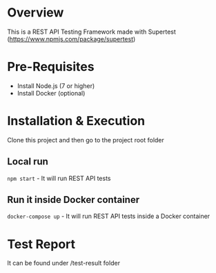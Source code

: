 # Overview

This is a REST API Testing Framework made with Supertest (https://www.npmjs.com/package/supertest)

# Pre-Requisites

- Install Node.js (7 or higher)
- Install Docker (optional)

# Installation & Execution

Clone this project and then go to the project root folder

## Local run

`npm start` - It will run REST API tests

## Run it inside Docker container

`docker-compose up` - It will run REST API tests inside a Docker container

# Test Report

It can be found under /test-result folder
